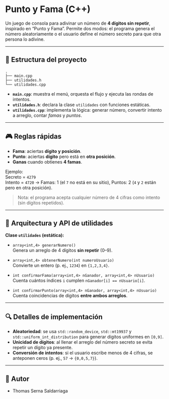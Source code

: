 # Punto y Fama (C++)

Un juego de consola para adivinar un número de **4 dígitos sin repetir**, inspirado en “Punto y Fama”. Permite dos modos: el programa genera el número aleatoriamente o el usuario define el número secreto para que otra persona lo adivine.

---

## 📁 Estructura del proyecto

```
.
├── main.cpp
├── utilidades.h
└── utilidades.cpp
```

- **`main.cpp`**: muestra el menú, orquesta el flujo y ejecuta las rondas de intentos.  
- **`utilidades.h`**: declara la clase `utilidades` con funciones estáticas.  
- **`utilidades.cpp`**: implementa la lógica: generar número, convertir intento a arreglo, contar *famas* y *puntos*.

---

## 🎮 Reglas rápidas

- **Fama**: aciertas **dígito y posición**.  
- **Punto**: aciertas **dígito** pero está en **otra posición**.  
- **Ganas** cuando obtienes **4 famas**.

Ejemplo:  
Secreto = `4279`  
Intento = `4720` → Famas: 1 (el `7` no está en su sitio), Puntos: 2 (`4` y `2` están pero en otra posición).

> Nota: el programa acepta cualquier número de 4 cifras como intento (sin dígitos repetidos).

---

## 🧠 Arquitectura y API de utilidades

**Clase `utilidades` (estática):**

- `array<int,4> generarNumero()`  
  Genera un arreglo de 4 dígitos **sin repetir** (0–9).

- `array<int,4> obtenerNumero(int numeroUsuario)`  
  Convierte un entero (p. ej., `1234`) en `{1,2,3,4}`.

- `int confirmarFama(array<int,4> nGanador, array<int,4> nUsuario)`  
  Cuenta cuántos índices `i` cumplen `nGanador[i] == nUsuario[i]`.

- `int confirmarPunto(array<int,4> nGanador, array<int,4> nUsuario)`  
  Cuenta coincidencias de dígitos **entre ambos arreglos**.

---

## 🔍 Detalles de implementación

- **Aleatoriedad**: se usa `std::random_device`, `std::mt19937` y `std::uniform_int_distribution` para generar dígitos uniformes en `[0,9]`.
- **Unicidad de dígitos**: al llenar el arreglo del número secreto se evita repetir un dígito ya presente.
- **Conversión de intentos**: si el usuario escribe menos de 4 cifras, se anteponen ceros (p. ej., `57` → `{0,0,5,7}`).

---

## 👥 Autor

- Thomas Serna Saldarriaga
